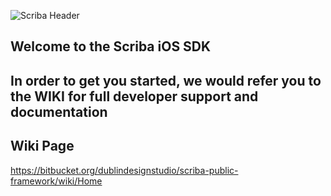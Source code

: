 ![Scriba Header](https://www.getscriba.com/Firmware_hidden/iOS.jpg)
## Welcome to the Scriba iOS SDK ##
## In order to get you started, we would refer you to the WIKI for full developer support and documentation ##


## Wiki Page
https://bitbucket.org/dublindesignstudio/scriba-public-framework/wiki/Home
